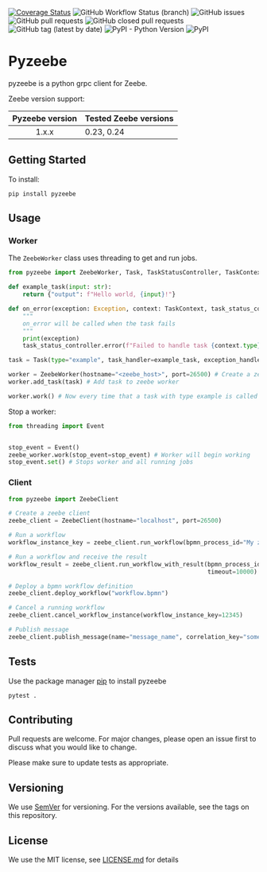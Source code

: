 [![Coverage Status](https://coveralls.io/repos/github/JonatanMartens/pyzeebe/badge.svg?branch=master)](https://coveralls.io/github/JonatanMartens/pyzeebe?branch=master)
![GitHub Workflow Status (branch)](https://img.shields.io/github/workflow/status/JonatanMartens/pyzeebe/Test%20pyzeebe/master)
![GitHub issues](https://img.shields.io/github/issues-raw/JonatanMartens/pyzeebe)
![GitHub pull requests](https://img.shields.io/github/issues-pr-raw/JonatanMartens/pyzeebe)
![GitHub closed pull requests](https://img.shields.io/github/issues-pr-closed-raw/JonatanMartens/pyzeebe)
![GitHub tag (latest by date)](https://img.shields.io/github/v/tag/JonatanMartens/pyzeebe)
![PyPI - Python Version](https://img.shields.io/pypi/pyversions/pyzeebe)
![PyPI](https://img.shields.io/pypi/v/pyzeebe)



# Pyzeebe
pyzeebe is a python grpc client for Zeebe.

Zeebe version support:

| Pyzeebe version | Tested Zeebe versions |
|:---------------:|----------------|
| 1.x.x           | 0.23, 0.24         |

## Getting Started
To install:

`pip install pyzeebe`

## Usage

### Worker

The `ZeebeWorker` class uses threading to get and run jobs.

```python
from pyzeebe import ZeebeWorker, Task, TaskStatusController, TaskContext

def example_task(input: str):
    return {"output": f"Hello world, {input}!"}

def on_error(exception: Exception, context: TaskContext, task_status_controller: TaskStatusController):
    """
    on_error will be called when the task fails
    """ 
    print(exception)
    task_status_controller.error(f"Failed to handle task {context.type}. Error: {str(exception)}")

task = Task(type="example", task_handler=example_task, exception_handler=on_error) # Create task object from example_task

worker = ZeebeWorker(hostname="<zeebe_host>", port=26500) # Create a zeebe worker
worker.add_task(task) # Add task to zeebe worker

worker.work() # Now every time that a task with type example is called example_task will be called
```

Stop a worker:
```python
from threading import Event


stop_event = Event() 
zeebe_worker.work(stop_event=stop_event) # Worker will begin working
stop_event.set() # Stops worker and all running jobs
```

### Client

```python
from pyzeebe import ZeebeClient

# Create a zeebe client
zeebe_client = ZeebeClient(hostname="localhost", port=26500)

# Run a workflow
workflow_instance_key = zeebe_client.run_workflow(bpmn_process_id="My zeebe workflow", variables={})

# Run a workflow and receive the result
workflow_result = zeebe_client.run_workflow_with_result(bpmn_process_id="My zeebe workflow",
                                                        timeout=10000)  # Will wait 10000 milliseconds (10 seconds)

# Deploy a bpmn workflow definition
zeebe_client.deploy_workflow("workflow.bpmn")

# Cancel a running workflow
zeebe_client.cancel_workflow_instance(workflow_instance_key=12345)

# Publish message
zeebe_client.publish_message(name="message_name", correlation_key="some_id")

```

## Tests
Use the package manager [pip](https://pip.pypa.io/en/stable/) to install pyzeebe
 
`pytest .`

## Contributing
Pull requests are welcome. For major changes, please open an issue first to discuss what you would like to change.

Please make sure to update tests as appropriate.


## Versioning
We use [SemVer](semver.org) for versioning. For the versions available, see the tags on this repository.

## License
We use the MIT license, see [LICENSE.md](LICENSE.md) for details